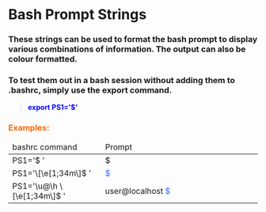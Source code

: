 <h1>Bash Prompt Strings</h1>
<h3>These strings can be used to format the bash prompt to display various combinations of information. The output can also be colour formatted.</h3>
<h3>To test them out in a bash session without adding them to .bashrc, simply use the export command.</h3>
<blockquote>
<p><strong><span style="color: #0000ff;">export PS1='$'</span></strong></p>
</blockquote>
<h3><span style="color: #ff6600;">Examples:</span></h3>
<table class="editorDemoTable" style="height: 220px;" width="574">
<thead>
<tr>
<td style="width: 181.033px;">bashrc command</td>
<td style="width: 323.7px;">Prompt</td>
</tr>
</thead>
<tbody>
<tr>
<td style="width: 181.033px;">PS1='$ '</td>
<td style="width: 323.7px;">$</td>
</tr>
<tr>
<td style="width: 181.033px;">PS1='\[\e[1;34m\]$ '</td>
<td style="width: 323.7px;"><span style="color: #3366ff;">$</span></td>
</tr>
<tr>
<td style="width: 181.033px;">PS1='\u@\h \[\e[1;34m\]$ '</td>
<td style="width: 323.7px;">user@localhost <span style="color: #3366ff;">$</span> </td>
</tr>
</tbody>
</table>
<p><strong>&nbsp;</strong></p>
<p>&nbsp;</p>
